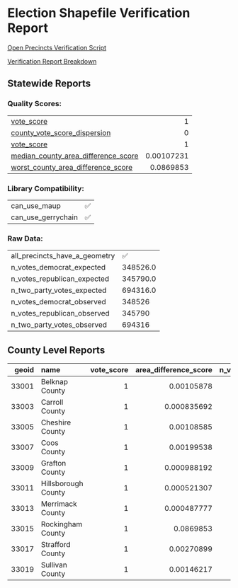 
# Election Shapefile Verification Report

[Open Precincts Verification Script](https://github.com/OpenPrecincts/verification)

[Verification Report Breakdown](https://github.com/OpenPrecincts/verification#verification-report-fields)
## Statewide Reports

### Quality Scores:
|                                                                                                            |            |
|:-----------------------------------------------------------------------------------------------------------|-----------:|
| [vote_score](https://github.com/OpenPrecincts/verification#vote-score)                                     | 1          |
| [county_vote_score_dispersion](https://github.com/OpenPrecincts/verification#county-vote-score-dispersion) | 0          |
| [vote_score](https://github.com/OpenPrecincts/verification#vote-score)                                     | 1          |
| [median_county_area_difference_score](https://github.com/OpenPrecincts/verification#area-difference-score) | 0.00107231 |
| [worst_county_area_difference_score](https://github.com/OpenPrecincts/verification#area-difference-score)  | 0.0869853  |

### Library Compatibility:
|                    |    |
|:-------------------|---:|
| can_use_maup       |  ✅ |
| can_use_gerrychain |  ✅ |

### Raw Data:
|                               |          |
|:------------------------------|:---------|
| all_precincts_have_a_geometry | ✅       |
| n_votes_democrat_expected     | 348526.0 |
| n_votes_republican_expected   | 345790.0 |
| n_two_party_votes_expected    | 694316.0 |
| n_votes_democrat_observed     | 348526   |
| n_votes_republican_observed   | 345790   |
| n_two_party_votes_observed    | 694316   |

## County Level Reports
|   geoid | name                |   vote_score |   area_difference_score |   n_votes_democrat_expected |   n_votes_republican_expected |   n_two_party_votes_expected |   n_votes_democrat_observed |   n_votes_republican_observed |   n_two_party_votes_observed |
|--------:|:--------------------|-------------:|------------------------:|----------------------------:|------------------------------:|-----------------------------:|----------------------------:|------------------------------:|-----------------------------:|
|   33001 | Belknap County      |            1 |             0.00105878  |                       13517 |                         19315 |                        32832 |                       13517 |                         19315 |                        32832 |
|   33003 | Carroll County      |            1 |             0.000835692 |                       12987 |                         14635 |                        27622 |                       12987 |                         14635 |                        27622 |
|   33005 | Cheshire County     |            1 |             0.00108585  |                       22064 |                         16876 |                        38940 |                       22064 |                         16876 |                        38940 |
|   33007 | Coos County         |            1 |             0.00199538  |                        6563 |                          7952 |                        14515 |                        6563 |                          7952 |                        14515 |
|   33009 | Grafton County      |            1 |             0.000988192 |                       28510 |                         19010 |                        47520 |                       28510 |                         19010 |                        47520 |
|   33011 | Hillsborough County |            1 |             0.000521307 |                       99589 |                        100013 |                       199602 |                       99589 |                        100013 |                       199602 |
|   33013 | Merrimack County    |            1 |             0.000487777 |                       40198 |                         37674 |                        77872 |                       40198 |                         37674 |                        77872 |
|   33015 | Rockingham County   |            1 |             0.0869853   |                       79994 |                         90447 |                       170441 |                       79994 |                         90447 |                       170441 |
|   33017 | Strafford County    |            1 |             0.00270899  |                       34894 |                         29072 |                        63966 |                       34894 |                         29072 |                        63966 |
|   33019 | Sullivan County     |            1 |             0.00146217  |                       10210 |                         10796 |                        21006 |                       10210 |                         10796 |                        21006 |
